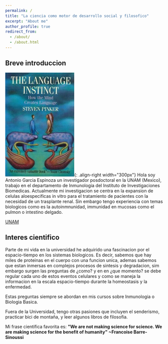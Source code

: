 ```yaml
---
permalink: /
title: "La ciencia como motor de desarrollo social y filosofico"
excerpt: "About me"
author_profile: true
redirect_from: 
  - /about/
  - /about.html
---
```


## Breve introduccion

![Language](/images/The-language.png){: .align-right width="300px"}
Hola soy Antonio Garcia Espinoza un investigador posdoctoral en la UNAM (Mexico), trabajo en el departamento de Inmunologia del Instituto de Investigaciones Biomedicas. Actualmente mi investigacion se centra en la expansion de celulas aloespecificas in vitro para el tratamiento de pacientes con la necesidad de un trasplante renal. Sin embargo tengo experiencia con temas biologicos como es la autoinmnunidad, immunidad en mucosas como el pulmon o intestino delgado.



[UNAM]("https://www.biomedicas.unam.mx")

## Interes cientifico

Parte de mi vida en la universidad he adquirido una fascinacion por el espacio-tiempo en los sistemas biologicos. Es decir, sabemos que hay miles de proteinas en el cuerpo con una funcion unica, ademas sabemos que estan inmersas en complejos procesos de sintesis y degradacion, sim embargo surgen las preguntas de ¿como? y en en ¿que momento? se debe regular cada uno de estos eventos celulares y como se maneja la informacion en la escala espacio-tiempo durante la homeostasis y la enfermedad.

Estas preguntas siempre se abordan en mis cursos sobre Inmunologia o Biologia Basica. 

Fuera de la Universidad, tengo otras pasiones que incluyen el senderismo, practicar bici de montaña, y leer algunos libros de filosofia. 


Mi frase cientifica favorita es: **"We are not making science for science. We are making science for the benefit of humanity" ~Francoise Barre-Sinoussi**
